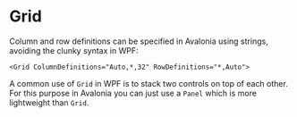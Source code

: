 # Grid

Column and row definitions can be specified in Avalonia using strings, avoiding the clunky syntax in WPF:

```markup
<Grid ColumnDefinitions="Auto,*,32" RowDefinitions="*,Auto">
```

A common use of `Grid` in WPF is to stack two controls on top of each other. For this purpose in Avalonia you can just use a `Panel` which is more lightweight than `Grid`.

